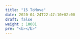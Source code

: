 ```yaml
---
title: "15 ToMove"
date: 2020-04-24T22:47:10+02:00
draft: false
weight : 10001
pre: "<b></b>"
--- 
```

